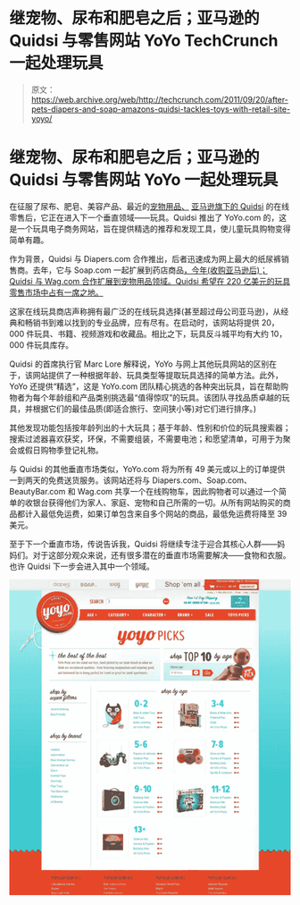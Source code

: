# 继宠物、尿布和肥皂之后；亚马逊的 Quidsi 与零售网站 YoYo TechCrunch 一起处理玩具

> 原文：<https://web.archive.org/web/http://techcrunch.com/2011/09/20/after-pets-diapers-and-soap-amazons-quidsi-tackles-toys-with-retail-site-yoyo/>

# 继宠物、尿布和肥皂之后；亚马逊的 Quidsi 与零售网站 YoYo 一起处理玩具

在征服了尿布、肥皂、美容产品、最近的[宠物用品、](https://web.archive.org/web/20230204212526/https://techcrunch.com/2011/07/06/amazon-quidsi-wag-com-pets/) [亚马逊旗下的 Quidsi](https://web.archive.org/web/20230204212526/https://techcrunch.com/2010/11/08/confirmed-amazon-spends-545-million-on-diapers-com-parent-quidsi/) 的在线零售后，它正在进入下一个垂直领域——玩具。Quidsi 推出了 YoYo.com 的，这是一个玩具电子商务网站，旨在提供精选的推荐和发现工具，使儿童玩具购物变得简单有趣。

作为背景，Quidsi 与 Diapers.com 合作推出，后者迅速成为网上最大的纸尿裤销售商。去年，它与 Soap.com 一起扩展到药店商品[，今年(收购亚马逊后)；Quidsi 与 Wag.com 合作扩展到宠物用品领域。Quidsi 希望在 220 亿美元的玩具零售市场中占有一席之地。](https://web.archive.org/web/20230204212526/https://techcrunch.com/2010/06/03/soap-com/)

这家在线玩具商店声称拥有最广泛的在线玩具选择(甚至超过母公司亚马逊)，从经典和畅销书到难以找到的专业品牌，应有尽有。在启动时，该网站将提供 20，000 件玩具、书籍、视频游戏和收藏品。相比之下，玩具反斗城平均有大约 10，000 件玩具库存。

Quidsi 的首席执行官 Marc Lore 解释说，YoYo 与网上其他玩具网站的区别在于，该网站提供了一种根据年龄、玩具类型等提取玩具选择的简单方法。此外，YoYo 还提供“精选”，这是 YoYo.com 团队精心挑选的各种突出玩具，旨在帮助购物者为每个年龄组和产品类别挑选最“值得惊叹”的玩具。该团队寻找品质卓越的玩具，并根据它们的最佳品质(即适合旅行、空间狭小等)对它们进行排序。)

其他发现功能包括按年龄列出的十大玩具；基于年龄、性别和价位的玩具搜索器；搜索过滤器喜欢获奖，环保，不需要组装，不需要电池；和愿望清单，可用于为聚会或假日购物季登记礼物。

与 Quidsi 的其他垂直市场类似，YoYo.com 将为所有 49 美元或以上的订单提供一到两天的免费送货服务。该网站还将与 Diapers.com、Soap.com、BeautyBar.com 和 Wag.com 共享一个在线购物车，因此购物者可以通过一个简单的收银台获得他们为家人、家庭、宠物和自己所需的一切。从所有网站购买的商品都计入最低免运费，如果订单包含来自多个网站的商品，最低免运费将降至 39 美元。

至于下一个垂直市场，传说告诉我，Quidsi 将继续专注于迎合其核心人群——妈妈们。对于这部分观众来说，还有很多潜在的垂直市场需要解决——食物和衣服。也许 Quidsi 下一步会进入其中一个领域。

![](img/c75a1cc9e56971ba326064317b43dd6c.png)